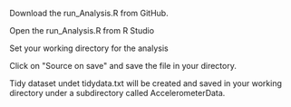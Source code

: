 Download the run_Analysis.R from GitHub.

Open the  run_Analysis.R from R Studio

Set your working directory for the analysis

Click on "Source on save" and save the file in your directory.

Tidy dataset undet tidydata.txt will be created and saved in your working directory under a subdirectory called AccelerometerData. 
